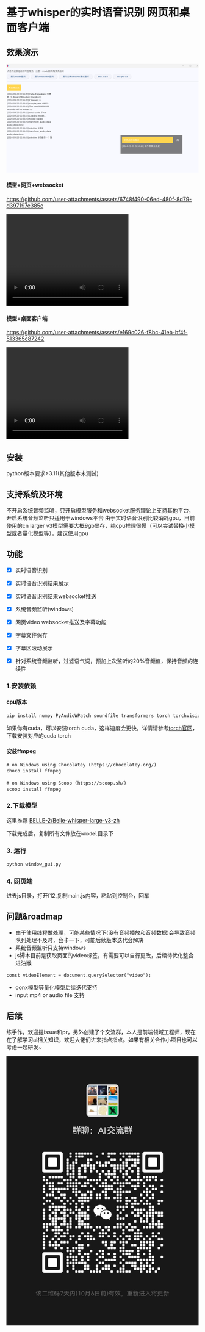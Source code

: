 # 基于whisper的实时语音识别 网页和桌面客户端


## 效果演示

![image](./docs/screen.png)



#### 模型+网页+websocket
https://github.com/user-attachments/assets/6748f490-06ed-480f-8d79-d397197e385e


<video width="320" height="240" src="https://github.com/Relsoul/whisper-win-gui/raw/master/docs/webandws.mp4" controls>
 
</video>

#### 模型+桌面客户端

https://github.com/user-attachments/assets/e169c026-f8bc-41eb-bf4f-513365c87242

<video width="320" height="240" src="https://github.com/Relsoul/whisper-win-gui/raw/master/docs/win_audio.mp4" controls>
  
</video>




## 安装

python版本要求>3.11(其他版本未测试)



## 支持系统及环境

不开启系统音频监听，只开启模型服务和websocket服务理论上支持其他平台，开启系统音频监听只适用于windows平台
由于实时语音识别比较消耗gpu，目前使用的cn larger v3模型需要大概9gb显存，纯cpu推理很慢（可以尝试替换小模型或者量化模型等），建议使用gpu

## 功能

- [x] 实时语音识别
- [x] 实时语音识别结果展示
- [x] 实时语音识别结果websocket推送
- [x] 系统音频监听(windows)
- [x] 网页video websocket推送及字幕功能
- [x] 字幕文件保存
- [x] 字幕区滚动展示
- [x] 针对系统音频监听，过滤语气词，预加上次监听的20%音频值，保持音频的连续性



### 1.安装依赖


#### cpu版本
```bash
pip install numpy PyAudioWPatch soundfile transformers torch torchvision torchaudio scipy pydub transformers websockets datasets flet
```

如果你有cuda，可以安装torch cuda，这样速度会更快，详情请参考[torch官网](https://pytorch.org/get-started/locally/)，下载安装对应的cuda torch

#### 安装ffmpeg
```
# on Windows using Chocolatey (https://chocolatey.org/)
choco install ffmpeg

# on Windows using Scoop (https://scoop.sh/)
scoop install ffmpeg
```

### 2.下载模型

这里推荐 [BELLE-2/Belle-whisper-large-v3-zh](https://huggingface.co/BELLE-2/Belle-whisper-large-v3-zh/tree/main)


下载完成后，复制所有文件放在`wmodel`目录下

### 3. 运行

```bash
python window_gui.py
```


### 4. 网页端

进去js目录，打开f12,复制main.js内容，粘贴到控制台，回车

## 问题&roadmap

- 由于使用线程做处理，可能某些情况下(没有音频播放和音频数据)会导致音频队列处理不及时，会卡一下，可能后续版本迭代会解决
- 系统音频监听只支持windows
- js脚本目前是获取页面的video标签，有需要可以自行更改，后续待优化整合进油猴
```
const videoElement = document.querySelector("video");
```
- oonx模型等量化模型后续迭代支持
- input mp4 or audio file 支持

## 后续

练手作，欢迎提issue和pr，另外创建了个交流群，本人是前端领域工程师，现在在了解学习ai相关知识，欢迎大佬们进来指点指点。如果有相关合作小项目也可以考虑一起研发~

![image](./docs/wechat_group.jpg)

